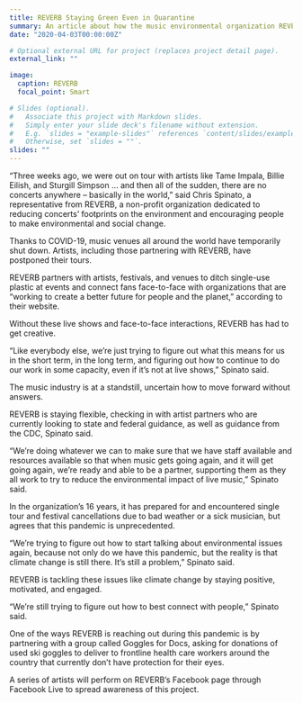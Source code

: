 ```yaml
---
title: REVERB Staying Green Even in Quarantine
summary: An article about how the music environmental organization REVERB adjusted to initial quarantine.
date: "2020-04-03T00:00:00Z"

# Optional external URL for project (replaces project detail page).
external_link: ""

image:
  caption: REVERB
  focal_point: Smart

# Slides (optional).
#   Associate this project with Markdown slides.
#   Simply enter your slide deck's filename without extension.
#   E.g. `slides = "example-slides"` references `content/slides/example-slides.md`.
#   Otherwise, set `slides = ""`.
slides: ""
---
```


“Three weeks ago, we were out on tour with artists like Tame Impala, Billie Eilish, and Sturgill Simpson … and then all of the sudden, there are no concerts anywhere – basically in the world,” said Chris Spinato, a representative from REVERB, a non-profit organization dedicated to reducing concerts’ footprints on the environment and encouraging people to make environmental and social change.

Thanks to COVID-19, music venues all around the world have temporarily shut down. Artists, including those partnering with REVERB, have postponed their tours.

REVERB partners with artists, festivals, and venues to ditch single-use plastic at events and connect fans face-to-face with organizations that are “working to create a better future for people and the planet,” according to their website.

Without these live shows and face-to-face interactions, REVERB has had to get creative.

“Like everybody else, we’re just trying to figure out what this means for us in the short term, in the long term, and figuring out how to continue to do our work in some capacity, even if it’s not at live shows,” Spinato said.

The music industry is at a standstill, uncertain how to move forward without answers.

REVERB is staying flexible, checking in with artist partners who are currently looking to state and federal guidance, as well as guidance from the CDC, Spinato said.

“We’re doing whatever we can to make sure that we have staff available and resources available so that when music gets going again, and it will get going again, we’re ready and able to be a partner, supporting them as they all work to try to reduce the environmental impact of live music,” Spinato said.

In the organization’s 16 years, it has prepared for and encountered single tour and festival cancellations due to bad weather or a sick musician, but agrees that this pandemic is unprecedented.

“We’re trying to figure out how to start talking about environmental issues again, because not only do we have this pandemic, but the reality is that climate change is still there. It’s still a problem,” Spinato said.

REVERB is tackling these issues like climate change by staying positive, motivated, and engaged.

“We’re still trying to figure out how to best connect with people,” Spinato said.

One of the ways REVERB is reaching out during this pandemic is by partnering with a group called Goggles for Docs, asking for donations of used ski goggles to deliver to frontline health care workers around the country that currently don’t have protection for their eyes.

A series of artists will perform on REVERB’s Facebook page through Facebook Live to spread awareness of this project.